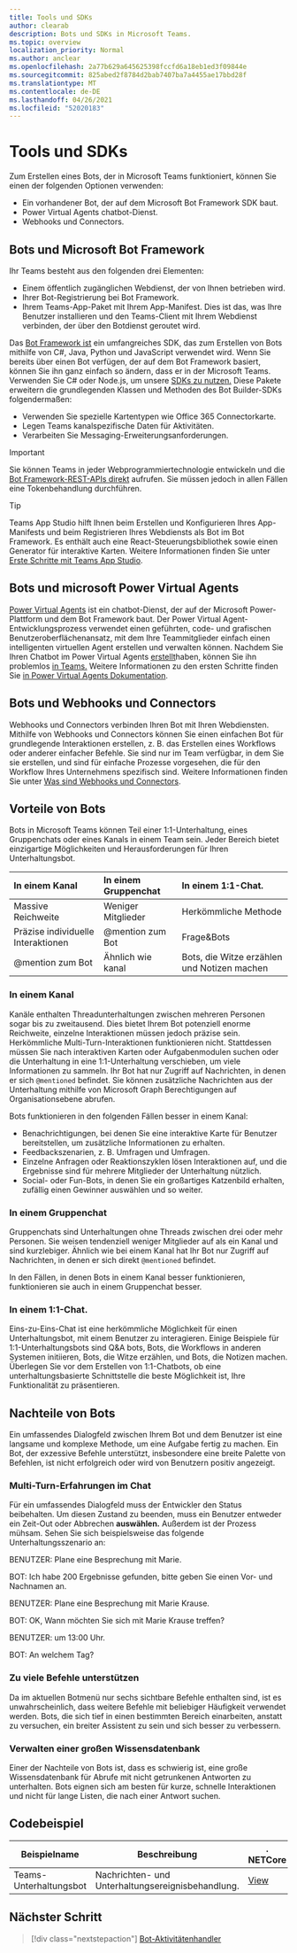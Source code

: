 ```yaml
---
title: Tools und SDKs
author: clearab
description: Bots und SDKs in Microsoft Teams.
ms.topic: overview
localization_priority: Normal
ms.author: anclear
ms.openlocfilehash: 2a77b629a645625398fccfd6a18eb1ed3f09844e
ms.sourcegitcommit: 825abed2f8784d2bab7407ba7a4455ae17bbd28f
ms.translationtype: MT
ms.contentlocale: de-DE
ms.lasthandoff: 04/26/2021
ms.locfileid: "52020183"
---
```

# <a name="bots-and-sdks"></a>Tools und SDKs

Zum Erstellen eines Bots, der in Microsoft Teams funktioniert, können Sie einen der folgenden Optionen verwenden:
* Ein vorhandener Bot, der auf dem Microsoft Bot Framework SDK baut.
* Power Virtual Agents chatbot-Dienst.
* Webhooks und Connectors.

## <a name="bots-and-the-microsoft-bot-framework"></a>Bots und Microsoft Bot Framework

Ihr Teams besteht aus den folgenden drei Elementen:

* Einem öffentlich zugänglichen Webdienst, der von Ihnen betrieben wird.
* Ihrer Bot-Registrierung bei Bot Framework.
* Ihrem Teams-App-Paket mit Ihrem App-Manifest. Dies ist das, was Ihre Benutzer installieren und den Teams-Client mit Ihrem Webdienst verbinden, der über den Botdienst geroutet wird.

Das [Bot Framework ist](https://dev.botframework.com/) ein umfangreiches SDK, das zum Erstellen von Bots mithilfe von C#, Java, Python und JavaScript verwendet wird. Wenn Sie bereits über einen Bot verfügen, der auf dem Bot Framework basiert, können Sie ihn ganz einfach so ändern, dass er in der Microsoft Teams. Verwenden Sie C# oder Node.js, um unsere [SDKs zu nutzen.](/microsoftteams/platform/#pivot=sdk-tools) Diese Pakete erweitern die grundlegenden Klassen und Methoden des Bot Builder-SDKs folgendermaßen:

* Verwenden Sie spezielle Kartentypen wie Office 365 Connectorkarte.
* Legen Teams kanalspezifische Daten für Aktivitäten.
* Verarbeiten Sie Messaging-Erweiterungsanforderungen.

> [!IMPORTANT]
> Sie können Teams in jeder Webprogrammiertechnologie entwickeln und die [Bot Framework-REST-APIs direkt](/bot-framework/rest-api/bot-framework-rest-overview) aufrufen. Sie müssen jedoch in allen Fällen eine Tokenbehandlung durchführen.

> [!TIP]
> Teams App Studio hilft Ihnen beim Erstellen und Konfigurieren Ihres App-Manifests und beim Registrieren Ihres Webdiensts als Bot im Bot Framework. Es enthält auch eine React-Steuerungsbibliothek sowie einen Generator für interaktive Karten. Weitere Informationen finden Sie unter [Erste Schritte mit Teams App Studio](~/concepts/build-and-test/app-studio-overview.md).

## <a name="bots-and-the-microsoft-power-virtual-agents"></a>Bots und microsoft Power Virtual Agents

[Power Virtual Agents](/power-virtual-agents/fundamentals-what-is-power-virtual-agents) ist ein chatbot-Dienst, der auf der Microsoft Power-Plattform und dem Bot Framework baut. Der Power Virtual Agent-Entwicklungsprozess verwendet einen geführten, code- und grafischen Benutzeroberflächenansatz, mit dem Ihre Teammitglieder einfach einen intelligenten virtuellen Agent erstellen und verwalten können. Nachdem Sie Ihren Chatbot im Power Virtual Agents [erstellt](https://powervirtualagents.microsoft.com)haben, können Sie ihn problemlos [in Teams.](how-to/add-power-virtual-agents-bot-to-teams.md) Weitere Informationen zu den ersten Schritte finden Sie [in Power Virtual Agents Dokumentation](https://docs.microsoft.com/power-virtual-agents/).

## <a name="bots-and-webhooks-and-connectors"></a>Bots und Webhooks und Connectors

Webhooks und Connectors verbinden Ihren Bot mit Ihren Webdiensten. Mithilfe von Webhooks und Connectors können Sie einen einfachen Bot für grundlegende Interaktionen erstellen, z. B. das Erstellen eines Workflows oder anderer einfacher Befehle. Sie sind nur im Team verfügbar, in dem Sie sie erstellen, und sind für einfache Prozesse vorgesehen, die für den Workflow Ihres Unternehmens spezifisch sind. Weitere Informationen finden Sie unter [Was sind Webhooks und Connectors](~/webhooks-and-connectors/what-are-webhooks-and-connectors.md).

## <a name="advantages-of-bots"></a>Vorteile von Bots

Bots in Microsoft Teams können Teil einer 1:1-Unterhaltung, eines Gruppenchats oder eines Kanals in einem Team sein. Jeder Bereich bietet einzigartige Möglichkeiten und Herausforderungen für Ihren Unterhaltungsbot.

| In einem Kanal | In einem Gruppenchat | In einem 1:1-Chat. |
| :-- | :-- | :-- |
| Massive Reichweite | Weniger Mitglieder | Herkömmliche Methode |
| Präzise individuelle Interaktionen | @mention zum Bot  | Frage&Bots |
| @mention zum Bot | Ähnlich wie kanal | Bots, die Witze erzählen und Notizen machen |

### <a name="in-a-channel"></a>In einem Kanal

Kanäle enthalten Threadunterhaltungen zwischen mehreren Personen sogar bis zu zweitausend. Dies bietet Ihrem Bot potenziell enorme Reichweite, einzelne Interaktionen müssen jedoch präzise sein. Herkömmliche Multi-Turn-Interaktionen funktionieren nicht. Stattdessen müssen Sie nach interaktiven Karten oder Aufgabenmodulen suchen oder die Unterhaltung in eine 1:1-Unterhaltung verschieben, um viele Informationen zu sammeln. Ihr Bot hat nur Zugriff auf Nachrichten, in denen er sich `@mentioned` befindet. Sie können zusätzliche Nachrichten aus der Unterhaltung mithilfe von Microsoft Graph Berechtigungen auf Organisationsebene abrufen.

Bots funktionieren in den folgenden Fällen besser in einem Kanal:

* Benachrichtigungen, bei denen Sie eine interaktive Karte für Benutzer bereitstellen, um zusätzliche Informationen zu erhalten.
* Feedbackszenarien, z. B. Umfragen und Umfragen.
* Einzelne Anfragen oder Reaktionszyklen lösen Interaktionen auf, und die Ergebnisse sind für mehrere Mitglieder der Unterhaltung nützlich.
* Social- oder Fun-Bots, in denen Sie ein großartiges Katzenbild erhalten, zufällig einen Gewinner auswählen und so weiter.

### <a name="in-a-group-chat"></a>In einem Gruppenchat

Gruppenchats sind Unterhaltungen ohne Threads zwischen drei oder mehr Personen. Sie weisen tendenziell weniger Mitglieder auf als ein Kanal und sind kurzlebiger. Ähnlich wie bei einem Kanal hat Ihr Bot nur Zugriff auf Nachrichten, in denen er sich direkt `@mentioned` befindet.

In den Fällen, in denen Bots in einem Kanal besser funktionieren, funktionieren sie auch in einem Gruppenchat besser.

### <a name="in-a-one-to-one-chat"></a>In einem 1:1-Chat.

Eins-zu-Eins-Chat ist eine herkömmliche Möglichkeit für einen Unterhaltungsbot, mit einem Benutzer zu interagieren. Einige Beispiele für 1:1-Unterhaltungsbots sind Q&A bots, Bots, die Workflows in anderen Systemen initiieren, Bots, die Witze erzählen, und Bots, die Notizen machen. Überlegen Sie vor dem Erstellen von 1:1-Chatbots, ob eine unterhaltungsbasierte Schnittstelle die beste Möglichkeit ist, Ihre Funktionalität zu präsentieren.

## <a name="disadvantages-of-bots"></a>Nachteile von Bots

Ein umfassendes Dialogfeld zwischen Ihrem Bot und dem Benutzer ist eine langsame und komplexe Methode, um eine Aufgabe fertig zu machen. Ein Bot, der exzessive Befehle unterstützt, insbesondere eine breite Palette von Befehlen, ist nicht erfolgreich oder wird von Benutzern positiv angezeigt.

### <a name="have-multi-turn-experiences-in-chat"></a>Multi-Turn-Erfahrungen im Chat

Für ein umfassendes Dialogfeld muss der Entwickler den Status beibehalten. Um diesen Zustand zu beenden, muss ein Benutzer entweder ein Zeit-Out oder Abbrechen **auswählen.** Außerdem ist der Prozess mühsam. Sehen Sie sich beispielsweise das folgende Unterhaltungsszenario an:

BENUTZER: Plane eine Besprechung mit Marie.

BOT: Ich habe 200 Ergebnisse gefunden, bitte geben Sie einen Vor- und Nachnamen an.

BENUTZER: Plane eine Besprechung mit Marie Krause.

BOT: OK, Wann möchten Sie sich mit Marie Krause treffen?

BENUTZER: um 13:00 Uhr.

BOT: An welchem Tag?

### <a name="support-too-many-commands"></a>Zu viele Befehle unterstützen

Da im aktuellen Botmenü nur sechs sichtbare Befehle enthalten sind, ist es unwahrscheinlich, dass weitere Befehle mit beliebiger Häufigkeit verwendet werden. Bots, die sich tief in einen bestimmten Bereich einarbeiten, anstatt zu versuchen, ein breiter Assistent zu sein und sich besser zu verbessern.

### <a name="maintain-a-large-knowledge-base"></a>Verwalten einer großen Wissensdatenbank

Einer der Nachteile von Bots ist, dass es schwierig ist, eine große Wissensdatenbank für Abrufe mit nicht getrunkenen Antworten zu unterhalten. Bots eignen sich am besten für kurze, schnelle Interaktionen und nicht für lange Listen, die nach einer Antwort suchen.

## <a name="code-sample"></a>Codebeispiel

|Beispielname | Beschreibung | . NETCore | Node.js |
|----------------|-----------------|--------------|----------------|
| Teams-Unterhaltungsbot | Nachrichten- und Unterhaltungsereignisbehandlung. |[View](https://github.com/microsoft/BotBuilder-Samples/tree/master/samples/csharp_dotnetcore/57.teams-conversation-bot)|[View](https://github.com/microsoft/BotBuilder-Samples/tree/master/samples/javascript_nodejs/57.teams-conversation-bot)|

## <a name="next-step"></a>Nächster Schritt

> [!div class="nextstepaction"]
> [Bot-Aktivitätenhandler](~/bots/bot-basics.md)
